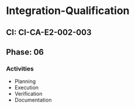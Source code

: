 # Integration-Qualification

## CI: CI-CA-E2-002-003
## Phase: 06

### Activities
- Planning
- Execution
- Verification
- Documentation
